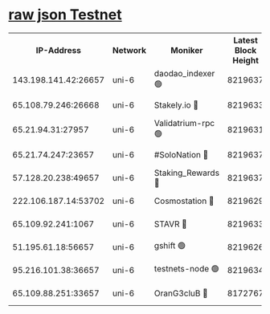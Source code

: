 [raw json Testnet](https://rpc-check.junot.stavr.tech/junot/rpc-junot-result.json)
=


<table><tr><th>IP-Address</th><th>Network</th><th>Moniker</th><th>Latest Block Height</th><th>Earliest Block Height</th><th>Catching Up</th><th>Tx Index</th><th>Voting Power</th><th>Scan Time</th></tr><tr><td>143.198.141.42:26657</td><td>uni-6</td><td>daodao_indexer 🟢</td><td>8219637</td><td>1</td><td>False</td><td>off</td><td>0</td><td>2024-02-22T09:50:01.690898017UTC</td></tr><tr><td>65.108.79.246:26668</td><td>uni-6</td><td>Stakely.io 🔴</td><td>8219633</td><td>1570872</td><td>False</td><td>on</td><td>11</td><td>2024-02-22T09:49:49.782376599UTC</td></tr><tr><td>65.21.94.31:27957</td><td>uni-6</td><td>Validatrium-rpc 🟢</td><td>8219631</td><td>2943363</td><td>False</td><td>on</td><td>0</td><td>2024-02-22T09:49:44.883293269UTC</td></tr><tr><td>65.21.74.247:23657</td><td>uni-6</td><td>#SoloNation 🔴</td><td>8219637</td><td>5208001</td><td>False</td><td>on</td><td>112</td><td>2024-02-22T09:50:00.821207470UTC</td></tr><tr><td>57.128.20.238:49657</td><td>uni-6</td><td>Staking_Rewards 🔴</td><td>8219637</td><td>6514618</td><td>False</td><td>on</td><td>1008</td><td>2024-02-22T09:50:01.947253708UTC</td></tr><tr><td>222.106.187.14:53702</td><td>uni-6</td><td>Cosmostation 🔴</td><td>8219629</td><td>7473037</td><td>False</td><td>on</td><td>109003</td><td>2024-02-22T09:49:42.434871810UTC</td></tr><tr><td>65.109.92.241:1067</td><td>uni-6</td><td>STAVR 🔴</td><td>8219633</td><td>7502372</td><td>False</td><td>on</td><td>6054</td><td>2024-02-22T09:49:49.444082837UTC</td></tr><tr><td>51.195.61.18:56657</td><td>uni-6</td><td>gshift 🟢</td><td>8219626</td><td>7691417</td><td>False</td><td>on</td><td>0</td><td>2024-02-22T09:49:31.716790192UTC</td></tr><tr><td>95.216.101.38:36657</td><td>uni-6</td><td>testnets-node 🟢</td><td>8219634</td><td>8116304</td><td>False</td><td>on</td><td>0</td><td>2024-02-22T09:49:52.236691125UTC</td></tr><tr><td>65.109.88.251:33657</td><td>uni-6</td><td>OranG3cluB 🔴</td><td>8172767</td><td>8146563</td><td>False</td><td>on</td><td>11</td><td>2024-02-22T09:50:06.417672325UTC</td></tr></table>